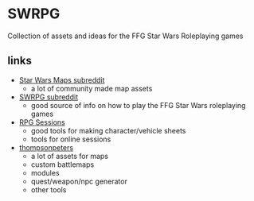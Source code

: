 # SWRPG

Collection of assets and ideas for the FFG Star Wars Roleplaying games

## links

* [Star Wars Maps subreddit](https://www.reddit.com/r/Star_Wars_Maps/)
  * a lot of community made map assets
* [SWRPG subreddit](https://www.reddit.com/r/swrpg/)
  * good source of info on how to play the FFG Star Wars roleplaying games
* [RPG Sessions](https://app.rpgsessions.com/char)
  * good tools for making character/vehicle sheets
  * tools for online sessions
* [thompsonpeters](http://thompsonpeters.com/eote/)
  * a lot of assets for maps
  * custom battlemaps
  * modules
  * quest/weapon/npc generator
  * other tools 

